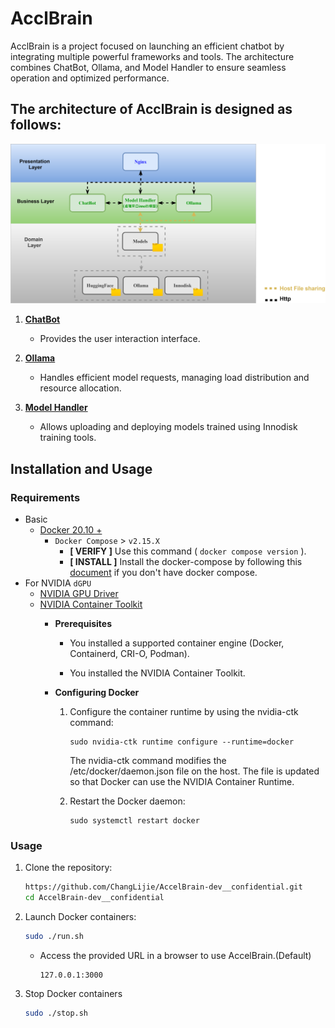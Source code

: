# AcclBrain

AcclBrain is a project focused on launching an efficient chatbot by integrating multiple powerful frameworks and tools. The architecture combines ChatBot, Ollama, and Model Handler to ensure seamless operation and optimized performance.

## The architecture of AcclBrain is designed as follows:

![](./docs/architecture.svg)

1. [**ChatBot**](https://github.com/open-webui/open-webui)

   -  Provides the user interaction interface.

2. [**Ollama**](https://github.com/ollama/ollama)

   -  Handles efficient model requests, managing load distribution and resource allocation.

3. [**Model Handler**](https://github.com/ChangLijie/model_handler-dev__confidential)

   - Allows uploading and deploying models trained using Innodisk training tools.

## Installation and Usage

### Requirements

* Basic
  * [Docker 20.10 + ](https://docs.docker.com/engine/install/ubuntu/)
    * `Docker Compose` > `v2.15.X`
      * **[ VERIFY ]** Use this command ( `docker compose version` ).
      * **[ INSTALL ]** Install the docker-compose by following this [document](https://docs.docker.com/compose/install/linux/#install-using-the-repository) if you don't have docker compose.
* For NVIDIA `dGPU`
  * [NVIDIA GPU Driver](https://docs.nvidia.com/datacenter/tesla/tesla-installation-notes/index.html)
  * [NVIDIA Container Toolkit](https://docs.nvidia.com/datacenter/cloud-native/container-toolkit/latest/install-guide.html#step-1-install-nvidia-container-toolkit)
      * **Prerequisites**
         * You installed a supported container engine (Docker, Containerd, CRI-O, Podman).

         * You installed the NVIDIA Container Toolkit.

      * **Configuring Docker** 

         1. Configure the container runtime by using the nvidia-ctk command:
               ```
               sudo nvidia-ctk runtime configure --runtime=docker
               ```
               The nvidia-ctk command modifies the /etc/docker/daemon.json file on the host. The file is updated so that Docker can use the NVIDIA Container Runtime.
            
         2. Restart the Docker daemon:
               ```
               sudo systemctl restart docker
            ```
### Usage

1. Clone the repository:

   ```bash
   https://github.com/ChangLijie/AccelBrain-dev__confidential.git
   cd AccelBrain-dev__confidential
   ```

2. Launch Docker containers:

   ```bash
   sudo ./run.sh
   ```
   - Access the provided URL in a browser to use AccelBrain.(Default)
        ```
        127.0.0.1:3000
        ```
3. Stop Docker containers
    ```bash
   sudo ./stop.sh
   ```

